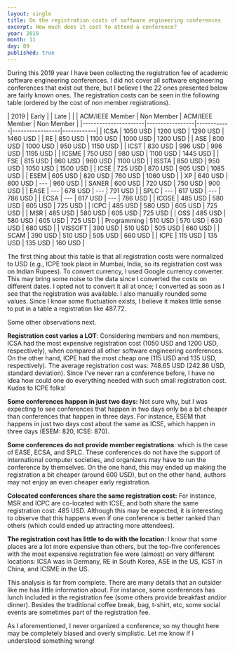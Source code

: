 ```yaml
---
layout: single
title: On the registration costs of software engineering conferences
excerpt: How much does it cost to attend a conference?
year: 2019
month: 11
day: 09
published: true
---
```


During this 2019 year I have been collecting the registration fee of academic
software engineering conferences. I did not cover all software engineering
conferences that exist out there, but I believe I the 22 ones presented below are
fairly known ones. The registration costs can be seen in the following table (ordered by
the cost of non member registrations).

| 2019                 | Early           |            | Late                         |
|                      | ACM/IEEE Member | Non Member | ACM/IEEE Member | Non Member |
|----------------------|-----------------|------------|-----------------|------------|
| ICSA                 | 1050 USD        | 1200 USD   | 1290 USD        | 1460 USD   |
| RE                   | 850 USD         | 1100 USD   | 1000 USD        | 1200 USD   |
| ASE                  | 800 USD         | 1000 USD   | 950 USD         | 1150 USD   |
| ICST                 | 830 USD         | 996 USD    | 996 USD         | 1195 USD   |
| ICSME                | 750 USD         | 980 USD    | 1100 USD        | 1445 USD   |
| FSE                  | 815 USD         | 960 USD    | 960 USD         | 1100 USD   |
| ISSTA                | 850 USD         | 950 USD    | 1050 USD        | 1500 USD   |
| ICSE                 | 725 USD         | 870 USD    | 905 USD         | 1085 USD   |
| ESEM                 | 605 USD         | 820 USD    | 760 USD         | 1060 USD   |
| XP                   | 640 USD         | 800 USD    | ---             | 960 USD    |
| SANER                | 600 USD         | 720 USD    | 750 USD         | 900 USD    |
| EASE                 | ---             | 678 USD    | ---             | 791 USD    |
| SPLC                 | ---             | 617 USD    | ---             | 786 USD    |
| ECSA                 | ---             | 617 USD    | ---             | 786 USD    |
| ICGSE                | 485 USD         | 580 USD    | 605 USD         | 725 USD    |
| ICPC                 | 485 USD         | 580 USD    | 605 USD         | 725 USD    |
| MSR                  | 485 USD         | 580 USD    | 605 USD         | 725 USD    |
| OSS                  | 485 USD         | 580 USD    | 605 USD         | 725 USD    |
| Programming          | 510 USD         | 570 USD    | 630 USD         | 680 USD    |
| VISSOFT              | 390 USD         | 510 USD    | 505 USD         | 660 USD    |
| SCAM                 | 390 USD         | 510 USD    | 505 USD         | 660 USD    |
| ICPE                 | 115 USD         | 135 USD    | 135 USD         | 160 USD    |

The first thing about this table is that all registration costs were normalized to
USD (e.g., ICPE took place in Mumbai, India, so its registration cost was on Indian Rupees).
To convert currency, I used Google currency converter. This may bring some noise to the
data since I converted the costs on different dates. I opted not to convert it all at
once; I converted as soon as I see that the registration was available. I also
manually rounded some values. Since I know some fluctuation exists, I believe it
makes little sense to put in a table a registration like 487.72.

Some other observations next.

**Registration cost varies a LOT**: Considering members and non members, ICSA
had the most expensive registration cost (1050 USD and 1200 USD, respectively),
when compared all other software engineering conferences. On the other hand, ICPE
had the most cheap one (115 USD and 135 USD, respectively). The average registration
cost was: 748.65 USD (242.86 USD, standard deviation). Since I've never ran a
conference before, I have no idea how could one do everything needed with such
small registration cost. Kudos to ICPE folks!

**Some conferences happen in just two days:** Not sure why, but I was expecting to
see conferences that happen in two days only be a bit cheaper than conferences
that happen in three days. For instance, ESEM that happens in just two days cost
about the same as ICSE, which happen in three days (ESEM: 820, ICSE: 870).

**Some conferences do not provide member registrations**: which is the case of
EASE, ECSA, and SPLC. These conferences do not have the support of international
computer societies, and organizers may have to run the conference by themselves.
On the one hand, this may ended up making the registration a bit cheaper (around
600 USD), but on the other hand, authors may not enjoy an even cheaper early registration.

**Colocated conferences share the same registration cost:** For instance, MSR and
ICPC are co-located with ICSE, and both share the same registration cost: 485 USD.
Although this may be expected, it is interesting to observe that this happens even
if one conference is better ranked than others (which could ended up attracting
  more attendees).

**The registration cost has little to do with the location**: I know that
some places are a lot more expensive than others, but the top-five conferences
with the most expensive registration fee were (almost) on very different locations:
ICSA was in Germany, RE in South Korea, ASE in the US, ICST in China,
and ICSME in the US.

This analysis is far from complete. There are many details that an outsider like
me has little information about. For instance,
some conferences has lunch included in the registration fee (some others provide
breakfast and/or dinner). Besides the traditional coffee break, bag, t-shirt, etc,
some social events are sometimes part of the registration fee.

As I aforementioned, I never organized a conference, so my thought here may be completely
biased and overly simplistic. Let me know if I understood something wrong!

